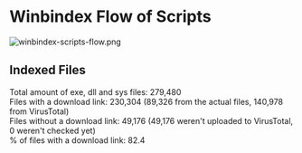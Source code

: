 # Winbindex Flow of Scripts

![winbindex-scripts-flow.png](winbindex-scripts-flow.png)

## Indexed Files

<!--FileStats-->
Total amount of exe, dll and sys files: 279,480  
Files with a download link: 230,304 (89,326 from the actual files, 140,978 from VirusTotal)  
Files without a download link: 49,176 (49,176 weren't uploaded to VirusTotal, 0 weren't checked yet)  
% of files with a download link: 82.4  
<!--/FileStats-->
